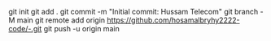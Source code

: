 git init
git add .
git commit -m "Initial commit: Hussam Telecom"
git branch -M main
git remote add origin https://github.com/hosamalbryhy2222-code/-.git
git push -u origin main
